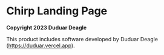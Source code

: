 # Chirp Landing Page

**Copyright 2023 Duduar Deagle**

This product includes software developed by Duduar Deagle (https://duduar.vercel.app).

